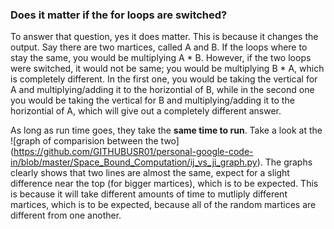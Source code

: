 ### Does it matter if the for loops are switched?
To answer that question, yes it does matter. This is because it changes the output. Say there are two martices, called A and B. If the loops
where to stay the same, you would be multiplying A * B. However, if the two loops were switched, it would not be same; you would be multiplying
B * A, which is completely different. In the first one, you would be taking the vertical for A and multiplying/adding it to the horizontial of B,
while in the second one you would be taking the vertical for B and multiplying/adding it to the horizontial of A, which will give out a completely 
different answer. 

As long as run time goes, they take the **same time to run**. Take a look at the ![graph of comparision between the two] (https://github.com/GITHUBUSR01/personal-google-code-in/blob/master/Space_Bound_Computation/ij_vs_ji_graph.py). The graphs clearly shows that two lines are almost the same, expect for a slight difference near the top (for bigger martices), which is to be expected. This is because it will take different amounts of time to mutliply different martices, which is to be expected, because all of the random martices are different from one another.  
